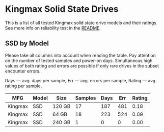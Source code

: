 Kingmax Solid State Drives
==========================

This is a list of all tested Kingmax solid state drive models and their ratings. See
more info on reliability test in the [README](https://github.com/linuxhw/SMART).

SSD by Model
------------

Please take all columns into account when reading the table. Pay attention on the
number of tested samples and power-on days. Simultaneous high values of both rating
and errors are possible if only rare drives in the subset encounter errors.

Days   — avg. days per sample,
Err    — avg. errors per sample,
Rating — avg. rating per sample.

| MFG       | Model              | Size   | Samples | Days  | Err   | Rating |
|-----------|--------------------|--------|---------|-------|-------|--------|
| Kingmax   | SSD                | 120 GB | 17      | 187   | 481   | 0.18   |
| Kingmax   | SSD                | 64 GB  | 18      | 223   | 524   | 0.09   |
| Kingmax   | SSD                | 240 GB | 1       | 0     | 0     | 0.00   |
